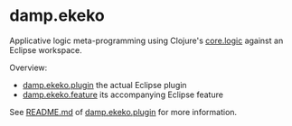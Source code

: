 # damp.ekeko

Applicative logic meta-programming using Clojure's [core.logic](https://github.com/clojure/core.logic/) against an Eclipse workspace.

Overview:

* [damp.ekeko.plugin](https://github.com/cderoove/damp.ekeko/tree/master/damp.ekeko.plugin) the actual Eclipse plugin
* [damp.ekeko.feature](https://github.com/cderoove/damp.ekeko/tree/master/damp.ekeko.feature) its accompanying Eclipse feature

See [README.md](https://github.com/cderoove/damp.ekeko/blob/master/damp.ekeko.plugin/README.md) of [damp.ekeko.plugin](https://github.com/cderoove/damp.ekeko/tree/master/damp.ekeko.plugin) for more information.
